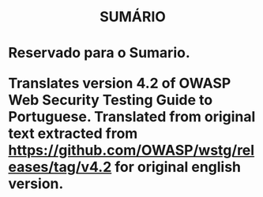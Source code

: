 <h1 align="center">SUMÁRIO<h1>

Reservado para o Sumario.

Translates version 4.2 of OWASP Web Security Testing Guide to Portuguese.
Translated from original text extracted from https://github.com/OWASP/wstg/releases/tag/v4.2 for original english version.

